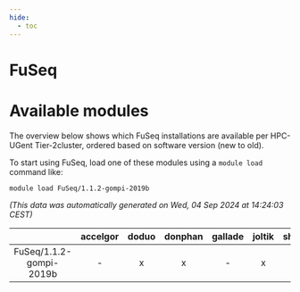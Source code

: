 ```yaml
---
hide:
  - toc
---
```


FuSeq
=====

# Available modules


The overview below shows which FuSeq installations are available per HPC-UGent Tier-2cluster, ordered based on software version (new to old).

To start using FuSeq, load one of these modules using a `module load` command like:

```shell
module load FuSeq/1.1.2-gompi-2019b
```

*(This data was automatically generated on Wed, 04 Sep 2024 at 14:24:03 CEST)*  

| |accelgor|doduo|donphan|gallade|joltik|shinx|skitty|
| :---: | :---: | :---: | :---: | :---: | :---: | :---: | :---: |
|FuSeq/1.1.2-gompi-2019b|-|x|x|-|x|-|x|
